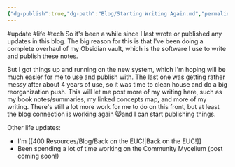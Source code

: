```yaml
---
{"dg-publish":true,"dg-path":"Blog/Starting Writing Again.md","permalink":"/blog/starting-writing-again/"}
---
```


#update #life #tech 
So it's been a while since I last wrote or published any updates in this blog. The big reason for this is that I've been doing a complete overhaul of my Obsidian vault, which is the software I use to write and publish these notes. 

But I got things up and running on the new system, which I'm hoping will be much easier for me to use and publish with. The last one was getting rather messy after about 4 years of use, so it was time to clean house and do a big reorganization push. This will let me post more of my writing here, such as my book notes/summaries, my linked concepts map, and more of my writing. There's still a lot more work for me to do on this front, but at least the blog connection is working again 😸and I can start publishing things. 

Other life updates: 
- I'm [[400 Resources/Blog/Back on the EUC!\|Back on the EUC!]]
- Been spending a lot of time working on the Community Mycelium (post coming soon!)